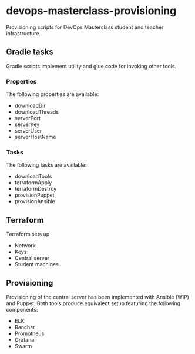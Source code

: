 # devops-masterclass-provisioning

Provisioning scripts for DevOps Masterclass student and teacher infrastructure.

## Gradle tasks

Gradle scripts implement utility and glue code for invoking other tools.

### Properties

The following properties are available:

- downloadDir
- downloadThreads
- serverPort
- serverKey
- serverUser
- serverHostName

### Tasks

The following tasks are available:

- downloadTools
- terraformApply
- terraformDestroy
- provisionPuppet
- provisionAnsible

## Terraform

Terraform sets up 

- Network
- Keys
- Central server
- Student machines

## Provisioning

Provisioning of the central server has been implemented with Ansible (WIP) and Puppet. Both tools produce equivalent setup featuring the following components:

- ELK
- Rancher
- Promotheus
- Grafana
- Swarm
